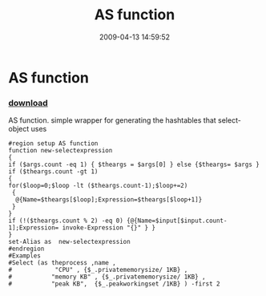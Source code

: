 ﻿---
pid:            1019
poster:         karl prosser
title:          AS function
date:           2009-04-13 14:59:52
format:         posh
parent:         0
parent:         0

---

# AS function

### [download](1019.ps1)

AS function. simple wrapper for generating the hashtables that select-object uses

```posh
#region setup AS function
function new-selectexpression
{
if ($args.count -eq 1) { $theargs = $args[0] } else {$theargs= $args }
if ($theargs.count -gt 1)
{
for($loop=0;$loop -lt ($theargs.count-1);$loop+=2)
 { 
  @{Name=$theargs[$loop];Expression=$theargs[$loop+1]} 
 }
}
if (!($theargs.count % 2) -eq 0) {@{Name=$input[$input.count-1];Expression= invoke-Expression "{}" } }
}
set-Alias as  new-selectexpression
#endregion
#Examples
#Select (as theprocess ,name , 
#            "CPU" , {$_.privatememorysize/ 1KB} , 
#			"memory KB" , {$_.privatememorysize/ 1KB} , 
#			"peak KB",  {$_.peakworkingset /1KB} ) -first 2 
```
